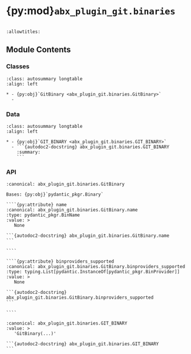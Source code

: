 # {py:mod}`abx_plugin_git.binaries`

```{py:module} abx_plugin_git.binaries
```

```{autodoc2-docstring} abx_plugin_git.binaries
:allowtitles:
```

## Module Contents

### Classes

````{list-table}
:class: autosummary longtable
:align: left

* - {py:obj}`GitBinary <abx_plugin_git.binaries.GitBinary>`
  -
````

### Data

````{list-table}
:class: autosummary longtable
:align: left

* - {py:obj}`GIT_BINARY <abx_plugin_git.binaries.GIT_BINARY>`
  - ```{autodoc2-docstring} abx_plugin_git.binaries.GIT_BINARY
    :summary:
    ```
````

### API

`````{py:class} GitBinary(/, **data: typing.Any)
:canonical: abx_plugin_git.binaries.GitBinary

Bases: {py:obj}`pydantic_pkgr.Binary`

````{py:attribute} name
:canonical: abx_plugin_git.binaries.GitBinary.name
:type: pydantic_pkgr.BinName
:value: >
   None

```{autodoc2-docstring} abx_plugin_git.binaries.GitBinary.name
```

````

````{py:attribute} binproviders_supported
:canonical: abx_plugin_git.binaries.GitBinary.binproviders_supported
:type: typing.List[pydantic.InstanceOf[pydantic_pkgr.BinProvider]]
:value: >
   None

```{autodoc2-docstring} abx_plugin_git.binaries.GitBinary.binproviders_supported
```

````

`````

````{py:data} GIT_BINARY
:canonical: abx_plugin_git.binaries.GIT_BINARY
:value: >
   'GitBinary(...)'

```{autodoc2-docstring} abx_plugin_git.binaries.GIT_BINARY
```

````
